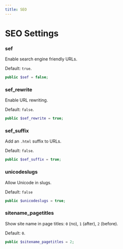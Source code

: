 ```yaml
---
title: SEO
---
```


SEO Settings
============

### sef

Enable search engine friendly URLs.

Default: `true`.

```php
public $sef = false;
```

### sef_rewrite

Enable URL rewriting.

Default: `false`.

```php
public $sef_rewrite = true;
```

### sef_suffix


Add an `.html` suffix to URLs.

Default: `false`.

```php
public $sef_suffix = true;
```

### unicodeslugs

Allow Unicode in slugs.

Default: `false`

```php
public $unicodeslugs = true;
```

### sitename_pagetitles

Show site name in page titles: `0` (no), `1` (after), `2` (before).

Default: `0`.

```php
public $sitename_pagetitles = 2;
```

